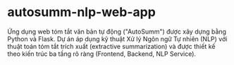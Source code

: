 # autosumm-nlp-web-app
Ứng dụng web tóm tắt văn bản tự động ("AutoSumm") được xây dựng bằng Python và Flask. Dự án áp dụng kỹ thuật Xử lý Ngôn ngữ Tự nhiên (NLP) với thuật toán tóm tắt trích xuất (extractive summarization) và được thiết kế theo kiến trúc ba tầng rõ ràng (Frontend, Backend, NLP Service).
